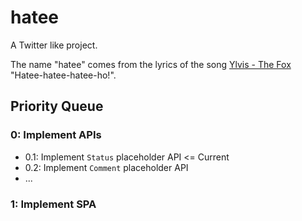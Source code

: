 # hatee

A Twitter like project. 

The name "hatee" comes from the lyrics of the song [Ylvis - The Fox](https://en.wikipedia.org/wiki/The_Fox_(What_Does_the_Fox_Say%3F)) "Hatee-hatee-hatee-ho!".


## Priority Queue
### 0: Implement APIs
* 0.1: Implement `Status` placeholder API <= Current
* 0.2: Implement `Comment` placeholder API
* ...
### 1: Implement SPA
